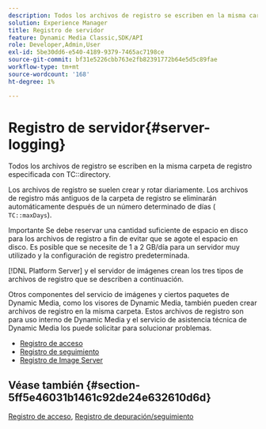 ```yaml
---
description: Todos los archivos de registro se escriben en la misma carpeta de registro especificada con el directorio TC.
solution: Experience Manager
title: Registro de servidor
feature: Dynamic Media Classic,SDK/API
role: Developer,Admin,User
exl-id: 5be30dd6-e540-4189-9379-7465ac7198ce
source-git-commit: bf31e5226cbb763e2fb82391772b64e5d5c89fae
workflow-type: tm+mt
source-wordcount: '168'
ht-degree: 1%

---
```


# Registro de servidor{#server-logging}

Todos los archivos de registro se escriben en la misma carpeta de registro especificada con TC::directory.

Los archivos de registro se suelen crear y rotar diariamente. Los archivos de registro más antiguos de la carpeta de registro se eliminarán automáticamente después de un número determinado de días ( `TC::maxDays`).

Importante Se debe reservar una cantidad suficiente de espacio en disco para los archivos de registro a fin de evitar que se agote el espacio en disco. Es posible que se necesite de 1 a 2 GB/día para un servidor muy utilizado y la configuración de registro predeterminada.

[!DNL Platform Server] y el servidor de imágenes crean los tres tipos de archivos de registro que se describen a continuación.

Otros componentes del servicio de imágenes y ciertos paquetes de Dynamic Media, como los visores de Dynamic Media, también pueden crear archivos de registro en la misma carpeta. Estos archivos de registro son para uso interno de Dynamic Media y el servicio de asistencia técnica de Dynamic Media los puede solicitar para solucionar problemas.

* [Registro de acceso](c-access-log.md)
* [Registro de seguimiento](c-trace-log.md)
* [Registro de Image Server](c-image-server-log.md)

## Véase también {#section-5ff5e46031b1461c92de24e632610d6d}

[Registro de acceso](../../../../is-api/image-serving-api-ref/c-configuration-and-administration/c-server-settings/r-access-logging.md#reference-5d175921c12a48a6be7f722517615d0f), [Registro de depuración/seguimiento](../../../../is-api/image-serving-api-ref/c-configuration-and-administration/c-server-settings/r-debug-trace-logging.md#reference-4b372f81001849f5b495457da7af8e82)
